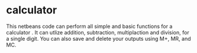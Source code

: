 # calculator
This netbeans code  can perform all simple and basic functions for a calculator . It can utlize addition, subtraction, multiplaction and division, for a single digit. You can also save and delete your outputs using M+, MR, and MC.
